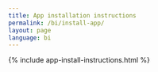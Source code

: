 ```yaml
---
title: App installation instructions
permalink: /bi/install-app/
layout: page
language: bi
---
```

{% include app-install-instructions.html %}
